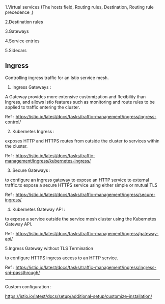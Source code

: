 


1.Virtual services (The hosts field, Routing rules, Destination, Routing rule precedence ,)

2.Destination rules

3.Gateways

4.Service entries

5.Sidecars




## Ingress

Controlling ingress traffic for an Istio service mesh.

1. Ingress Gateways : 

A Gateway provides more extensive customization and flexibility than Ingress, and allows Istio features such as monitoring and route rules to be applied to traffic entering the cluster.

Ref : https://istio.io/latest/docs/tasks/traffic-management/ingress/ingress-control/


2. Kubernetes Ingress : 

exposes HTTP and HTTPS routes from outside the cluster to services within the cluster.

Ref : https://istio.io/latest/docs/tasks/traffic-management/ingress/kubernetes-ingress/


3. Secure Gateways : 

to configure an ingress gateway to expose an HTTP service to external traffic.to expose a secure HTTPS service using either simple or mutual TLS

Ref : https://istio.io/latest/docs/tasks/traffic-management/ingress/secure-ingress/

4. Kubernetes Gateway API :

to expose a service outside the service mesh cluster using the Kubernetes Gateway API.

Ref : https://istio.io/latest/docs/tasks/traffic-management/ingress/gateway-api/


5.Ingress Gateway without TLS Termination

to configure HTTPS ingress access to an HTTP service.

Ref : https://istio.io/latest/docs/tasks/traffic-management/ingress/ingress-sni-passthrough/


--------------------------------------------

Custom configuration :

https://istio.io/latest/docs/setup/additional-setup/customize-installation/
